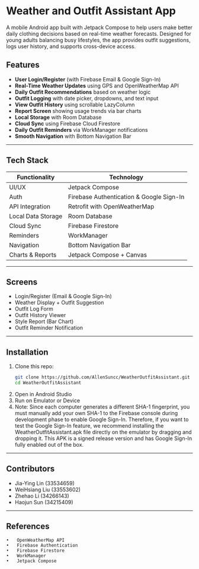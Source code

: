 # Weather and Outfit Assistant App 

A mobile Android app built with Jetpack Compose to help users make better daily clothing decisions based on real-time weather forecasts. Designed for young adults balancing busy lifestyles, the app provides outfit suggestions, logs user history, and supports cross-device access.

## Features

-  **User Login/Register** (with Firebase Email & Google Sign-In)
-  **Real-Time Weather Updates** using GPS and OpenWeatherMap API
-  **Daily Outfit Recommendations** based on weather logic
-  **Outfit Logging** with date picker, dropdowns, and text input
-  **View Outfit History** using scrollable LazyColumn
-  **Report Screen** showing usage trends via bar charts
-  **Local Storage** with Room Database
-  **Cloud Sync** using Firebase Cloud Firestore
-  **Daily Outfit Reminders** via WorkManager notifications
-  **Smooth Navigation** with Bottom Navigation Bar

---

##  Tech Stack

| Functionality         | Technology                                 |
|-----------------------|--------------------------------------------|
| UI/UX                 | Jetpack Compose                            |
| Auth                  | Firebase Authentication & Google Sign-In   |
| API Integration       | Retrofit with OpenWeatherMap               |
| Local Data Storage    | Room Database                              |
| Cloud Sync            | Firebase Firestore                         |
| Reminders             | WorkManager                                |
| Navigation            | Bottom Navigation Bar                      |
| Charts & Reports      | Jetpack Compose + Canvas                   |

---

## Screens

- Login/Register (Email & Google Sign-In)
- Weather Display + Outfit Suggestion
- Outfit Log Form
- Outfit History Viewer
- Style Report (Bar Chart)
- Outfit Reminder Notification

---

##  Installation

1. Clone this repo:
   ```bash
   git clone https://github.com/AllenSuncc/WeatherOutfitAssistant.git
   cd WeatherOutfitAssistant
2.	Open in Android Studio
3.	Run on Emulator or Device
4.	Note: Since each computer generates a different SHA-1 fingerprint, you must manually add your own SHA-1 to the Firebase console during development phase to enable Google Sign-In.
Therefore, if you want to test the Google Sign-In feature, we recommend installing the WeatherOutfitAssistant.apk file directly on the emulator by dragging and dropping it.
This APK is a signed release version and has Google Sign-In fully enabled out of the box.
   


---

## Contributors

- Jia-Ying Lin (33534659)
- WeiHsiang Liu (33553602)
- Zhehao Li (34266143)
- Haojun Sun (34215409)


---


##  References

	•	OpenWeatherMap API
	•	Firebase Authentication
	•	Firebase Firestore
	•	WorkManager
	•	Jetpack Compose



